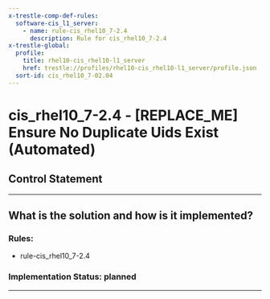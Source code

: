 ```yaml
---
x-trestle-comp-def-rules:
  software-cis_l1_server:
    - name: rule-cis_rhel10_7-2.4
      description: Rule for cis_rhel10_7-2.4
x-trestle-global:
  profile:
    title: rhel10-cis_rhel10-l1_server
    href: trestle://profiles/rhel10-cis_rhel10-l1_server/profile.json
  sort-id: cis_rhel10_7-02.04
---
```


# cis_rhel10_7-2.4 - \[REPLACE_ME\] Ensure No Duplicate Uids Exist (Automated)

## Control Statement

______________________________________________________________________

## What is the solution and how is it implemented?

<!-- For implementation status enter one of: implemented, partial, planned, alternative, not-applicable -->

<!-- Note that the list of rules under ### Rules: is read-only and changes will not be captured after assembly to JSON -->

<!-- Add control implementation description here for control: cis_rhel10_7-2.4 -->

### Rules:

  - rule-cis_rhel10_7-2.4

### Implementation Status: planned

______________________________________________________________________
